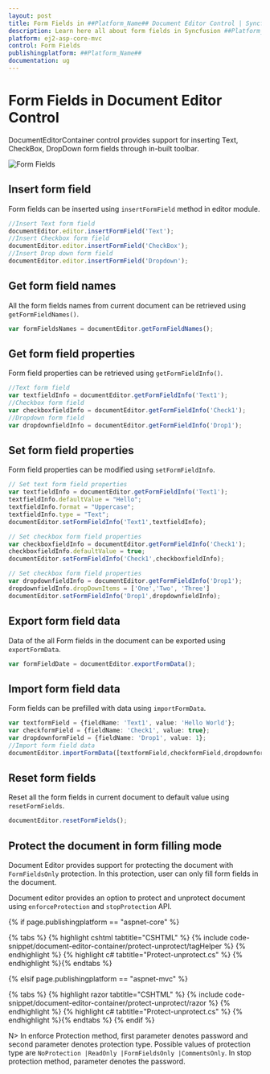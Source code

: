 ```yaml
---
layout: post
title: Form Fields in ##Platform_Name## Document Editor Control | Syncfusion
description: Learn here all about form fields in Syncfusion ##Platform_Name## Document Editor control, its elements and more.
platform: ej2-asp-core-mvc
control: Form Fields
publishingplatform: ##Platform_Name##
documentation: ug
---
```



# Form Fields in Document Editor Control

DocumentEditorContainer control provides support for inserting Text, CheckBox, DropDown form fields through in-built toolbar.

![Form Fields](images/toolbar-form-fields.png)

## Insert form field

Form fields can be inserted using `insertFormField` method in editor module.

```typescript
//Insert Text form field
documentEditor.editor.insertFormField('Text');
//Insert Checkbox form field
documentEditor.editor.insertFormField('CheckBox');
//Insert Drop down form field
documentEditor.editor.insertFormField('Dropdown');
```

## Get form field names

All the form fields names from current document can be retrieved using `getFormFieldNames()`.

```typescript
var formFieldsNames = documentEditor.getFormFieldNames();
```

## Get form field properties

Form field properties can be retrieved using `getFormFieldInfo()`.

```typescript
//Text form field
var textfieldInfo = documentEditor.getFormFieldInfo('Text1');
//Checkbox form field
var checkboxfieldInfo = documentEditor.getFormFieldInfo('Check1');
//Dropdown form field
var dropdownfieldInfo = documentEditor.getFormFieldInfo('Drop1');
```

## Set form field properties

Form field properties can be modified using `setFormFieldInfo`.

```typescript
// Set text form field properties
var textfieldInfo = documentEditor.getFormFieldInfo('Text1');
textfieldInfo.defaultValue = "Hello";
textfieldInfo.format = "Uppercase";
textfieldInfo.type = "Text";
documentEditor.setFormFieldInfo('Text1',textfieldInfo);

// Set checkbox form field properties
var checkboxfieldInfo = documentEditor.getFormFieldInfo('Check1');
checkboxfieldInfo.defaultValue = true;
documentEditor.setFormFieldInfo('Check1',checkboxfieldInfo);

// Set checkbox form field properties
var dropdownfieldInfo = documentEditor.getFormFieldInfo('Drop1');
dropdownfieldInfo.dropDownItems = ['One','Two', 'Three']
documentEditor.setFormFieldInfo('Drop1',dropdownfieldInfo);
```

## Export form field data

Data of the all Form fields in the document can be exported using `exportFormData`.

```typescript
var formFieldDate = documentEditor.exportFormData();
```

## Import form field data

Form fields can be prefilled with data using `importFormData`.

```typescript
var textformField = {fieldName: 'Text1', value: 'Hello World'};
var checkformField = {fieldName: 'Check1', value: true};
var dropdownformField = {fieldName: 'Drop1', value: 1};
//Import form field data
documentEditor.importFormData([textformField,checkformField,dropdownformField]);
```

## Reset form fields

Reset all the form fields in current document to default value using `resetFormFields`.

```typescript
documentEditor.resetFormFields();
```

## Protect the document in form filling mode

Document Editor provides support for protecting the document with `FormFieldsOnly` protection. In this protection, user can only fill form fields in the document.

Document editor provides an option to protect and unprotect document using `enforceProtection` and `stopProtection` API.

{% if page.publishingplatform == "aspnet-core" %}

{% tabs %}
{% highlight cshtml tabtitle="CSHTML" %}
{% include code-snippet/document-editor-container/protect-unprotect/tagHelper %}
{% endhighlight %}
{% highlight c# tabtitle="Protect-unprotect.cs" %}
{% endhighlight %}{% endtabs %}

{% elsif page.publishingplatform == "aspnet-mvc" %}

{% tabs %}
{% highlight razor tabtitle="CSHTML" %}
{% include code-snippet/document-editor-container/protect-unprotect/razor %}
{% endhighlight %}
{% highlight c# tabtitle="Protect-unprotect.cs" %}
{% endhighlight %}{% endtabs %}
{% endif %}

N> In enforce Protection method, first parameter denotes password and second parameter denotes protection type. Possible values of protection type are `NoProtection |ReadOnly |FormFieldsOnly |CommentsOnly`. In stop protection method, parameter denotes the password.